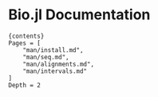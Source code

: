 # Bio.jl Documentation

    {contents}
    Pages = [
        "man/install.md",
        "man/seq.md",
        "man/alignments.md",
        "man/intervals.md"
    ]
    Depth = 2

